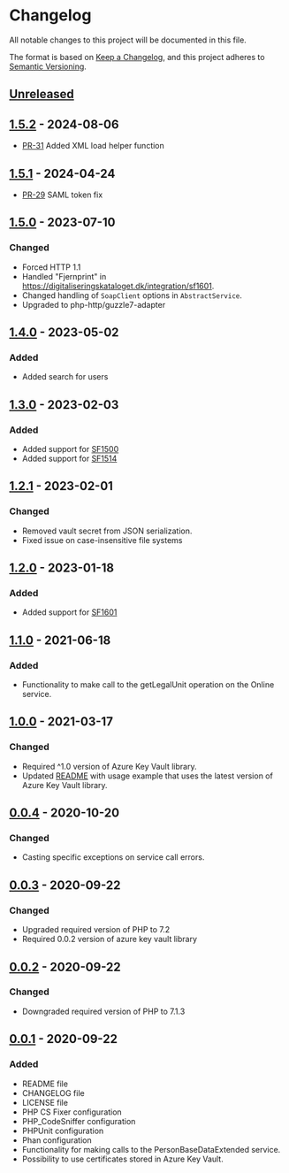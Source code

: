 # Changelog

All notable changes to this project will be documented in this file.

The format is based on [Keep a Changelog](https://keepachangelog.com/en/1.0.0/),
and this project adheres to [Semantic Versioning](https://semver.org/spec/v2.0.0.html).

## [Unreleased]

## [1.5.2] - 2024-08-06

- [PR-31](https://github.com/itk-dev/serviceplatformen/pull/31)
  Added XML load helper function

## [1.5.1] - 2024-04-24

- [PR-29](https://github.com/itk-dev/serviceplatformen/pull/29)
  SAML token fix

## [1.5.0] - 2023-07-10

### Changed

- Forced HTTP 1.1
- Handled "Fjernprint" in
  <https://digitaliseringskataloget.dk/integration/sf1601>.
- Changed handling of `SoapClient` options in `AbstractService`.
- Upgraded to php-http/guzzle7-adapter

## [1.4.0] - 2023-05-02

### Added

- Added search for users

## [1.3.0] - 2023-02-03

### Added

- Added support for
  [SF1500](https://digitaliseringskataloget.dk/integration/sf1500)
- Added support for
  [SF1514](https://digitaliseringskataloget.dk/integration/sf1514)

## [1.2.1] - 2023-02-01

### Changed

- Removed vault secret from JSON serialization.
- Fixed issue on case-insensitive file systems

## [1.2.0] - 2023-01-18

### Added

- Added support for
  [SF1601](https://digitaliseringskataloget.dk/integration/sf1601)

## [1.1.0] - 2021-06-18

### Added

- Functionality to make call to the getLegalUnit operation on the Online service.

## [1.0.0] - 2021-03-17

### Changed

- Required ^1.0 version of Azure Key Vault library.
- Updated [README](README.md) with usage example that uses the latest version of
  Azure Key Vault library.

## [0.0.4] - 2020-10-20

### Changed

- Casting specific exceptions on service call errors.

## [0.0.3] - 2020-09-22

### Changed

- Upgraded required version of PHP to 7.2
- Required 0.0.2 version of azure key vault library

## [0.0.2] - 2020-09-22

### Changed

- Downgraded required version of PHP to 7.1.3

## [0.0.1] - 2020-09-22

### Added

- README file
- CHANGELOG file
- LICENSE file
- PHP CS Fixer configuration
- PHP_CodeSniffer configuration
- PHPUnit configuration
- Phan configuration
- Functionality for making calls to the PersonBaseDataExtended service.
- Possibility to use certificates stored in Azure Key Vault.

[Unreleased]: https://github.com/itk-dev/serviceplatformen/compare/1.5.2...HEAD
[1.5.2]: https://github.com/itk-dev/serviceplatformen/compare/1.5.1...1.5.2
[1.5.1]: https://github.com/itk-dev/serviceplatformen/compare/1.5.0...1.5.1
[1.5.0]: https://github.com/itk-dev/serviceplatformen/compare/1.4.0...1.5.0
[1.4.0]: https://github.com/itk-dev/serviceplatformen/compare/1.3.0...1.4.0
[1.3.0]: https://github.com/itk-dev/serviceplatformen/compare/1.2.1...1.3.0
[1.2.1]: https://github.com/itk-dev/serviceplatformen/compare/1.2.0...1.2.1
[1.2.0]: https://github.com/itk-dev/serviceplatformen/compare/1.1.0...1.2.0
[1.1.0]: https://github.com/itk-dev/serviceplatformen/compare/1.0.0...1.1.0
[1.0.0]: https://github.com/itk-dev/serviceplatformen/compare/0.0.4...1.0.0
[0.0.4]: https://github.com/itk-dev/serviceplatformen/compare/0.0.3...0.0.4
[0.0.3]: https://github.com/itk-dev/serviceplatformen/compare/0.0.2...0.0.3
[0.0.2]: https://github.com/itk-dev/serviceplatformen/compare/0.0.1...0.0.2
[0.0.1]: https://github.com/itk-dev/serviceplatformen/releases/tag/0.0.1
